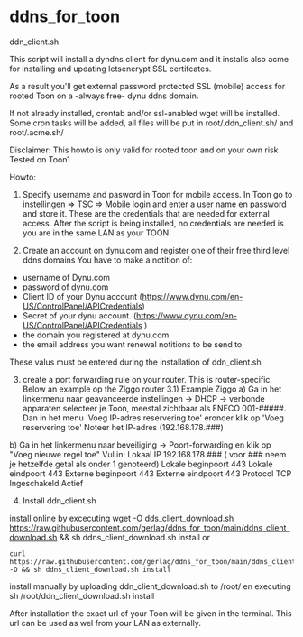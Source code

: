 # ddns_for_toon
ddn_client.sh

This script will install a dyndns client for dynu.com and it installs also acme for installing and updating letsencrypt SSL certifcates.  

As a result you'll get external password protected SSL (mobile) access for rooted Toon on a -always free- dynu ddns domain. 

If not already installed, crontab and/or ssl-anabled wget will be installed. 
Some cron tasks will be added, all files will be put in root/.ddn_client.sh/ and root/.acme.sh/

Disclaimer: This howto is only valid for rooted toon and on your own risk
Tested on Toon1 

Howto:
1) Specify username and pasword in Toon for mobile access. 
In Toon go to instellingen => TSC => Mobile login and enter a user name en password and store it. These are the credentials that are needed for external access. After the script is being installed, no credentials are needed is you are in the same LAN as your TOON.  

2) Create an account on dynu.com and register one of their free third level ddns domains
You have to make a notition of:
- username of Dynu.com
- password of dynu.com
- Client ID of your Dynu account (https://www.dynu.com/en-US/ControlPanel/APICredentials) 
- Secret of your dynu account. (https://www.dynu.com/en-US/ControlPanel/APICredentials )
- the domain you registered at dynu.com
- the email address you want renewal notitions to be send to
 
These valus must be entered during the installation of ddn_client.sh 

3) create a port forwarding rule on your router. 
This is router-specific. Below an example op the Ziggo router 
3.1) Example Ziggo
a)   Ga in het linkermenu naar geavanceerde instellingen -> DHCP -> verbonde apparaten selecteer je Toon, meestal zichtbaar als ENECO 001-#####. Dan in het menu 'Voeg IP-adres reservering toe' eronder klik op 'Voeg reservering toe' Noteer het IP-adres (192.168.178.###) 
 
b) Ga in het linkermenu naar beveiliging -> Poort-forwarding en klik op "Voeg nieuwe regel toe"
	Vul in: 
	Lokaal IP 192.168.178.### ( voor ### neem je hetzelfde getal als onder 1 genoteerd)
	Lokale beginpoort 443
	Lokale eindpoort 443
	Externe beginpoort 443
	Externe eindpoort	443
	Protocol	TCP
	Ingeschakeld Actief
	
4) Install ddn_client.sh 
 
 install online by excecuting 
	wget -O dds_client_download.sh https://raw.githubusercontent.com/gerlag/ddns_for_toon/main/ddns_client_download.sh && sh ddns_client_download.sh install
or 

    curl https://raw.githubusercontent.com/gerlag/ddns_for_toon/main/ddns_client_download.sh -O && sh ddns_client_download.sh install


  install manually by uploading ddn_client_download.sh to /root/ en executing 
	sh /root/ddn_client_download.sh install
	

After installation the exact url of your Toon will be given in the terminal. 
This url can be used as wel from your LAN as externally.
